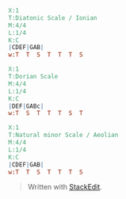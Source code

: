 
```abc
X:1
T:Diatonic Scale / Ionian
M:4/4
L:1/4
K:C
|CDEF|GAB|
w:T  T  S  T  T  T  S
```
```abc
X:1
T:Dorian Scale
M:4/4
L:1/4
K:C
|DEF|GABc|
w:T  S  T  T  T  S  T
```

```abc
X:1
T:Natural minor Scale / Aeolian
M:4/4
L:1/4
K:C
|CDEF|GAB|
w:T  T  S  T  T  T  S
```



> Written with [StackEdit](https://stackedit.io/).
<!--stackedit_data:
eyJoaXN0b3J5IjpbMTM3MTEwMTk1NywxNzQ5NTE4NjYyLC05OT
E2Mzg4NTgsLTE4ODIyMDgwNDksLTE2OTA0OTc5ODAsLTE0NDcx
OTk1OTMsNzMwOTk4MTE2XX0=
-->